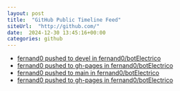 ```yaml
---
layout: post
title:  "GitHub Public Timeline Feed"
siteUrl:  "http://github.com/"
date:  2024-12-30 13:45:16+00:00
categories: github
---
```

*  [fernand0 pushed to devel in fernand0/botElectrico](https://github.com/fernand0/botElectrico/compare/f484520857...bbc27de3e3)
*  [fernand0 pushed to gh-pages in fernand0/botElectrico](https://github.com/fernand0/botElectrico/compare/75e0681bcd...6c7bac819b)
*  [fernand0 pushed to main in fernand0/botElectrico](https://github.com/fernand0/botElectrico/compare/e504c59bfc...775b42b12d)
*  [fernand0 pushed to gh-pages in fernand0/botElectrico](https://github.com/fernand0/botElectrico/compare/51128a7370...75e0681bcd)
